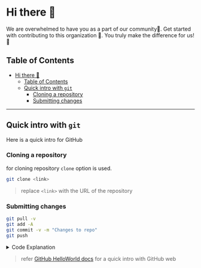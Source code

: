 # Hi there 👋
We are overwhelmed to have you as a part of our community💫. Get started with contributing to this organization 🎉. You truly make the difference for us!🚀

## Table of Contents
- [Hi there 👋](#hi-there-)
  - [Table of Contents](#table-of-contents)
  - [Quick intro with `git`](#quick-intro-with-git)
    - [Cloning a repository](#cloning-a-repository)
    - [Submitting changes](#submitting-changes)

<hr/>

## Quick intro with `git`
Here is a quick intro for GitHub

### Cloning a repository
for cloning repository `clone` option is used.
```bash
git clone <link>
```

> replace `<link>` with the URL of the repository

### Submitting changes

```bash
git pull -v
git add -A
git commit -v -m "Changes to repo"
git push
```

<details>
    <summary> Code Explanation </summary>

Here is a quick explanation of the above commands

```bash
git pull -v
```

this option will `pull` the latest changes from the server and merge them with your local changes.

and option `-v` is optional and it will show you the changes that are being pulled.

```bash
git add -A
```

`add` option will add all the changes to the staging area and option `-A` is set to add all the changes.

```bash
git commit -v -m "Changes to repo"
```

`commit` option will commit the changes to the local repository and option `-v` is optional and it will show you the changes that are being committed.

and option `-m` is used to add a message to the commit.

> messages are important to a commit cause it explains what changes are being made.

```bash
git push
```

`push` option will push the changes to the GitHub server.

</details>

> refer [GitHub HelloWorld docs](https://docs.github.com/en/get-started/quickstart/hello-world) for a quick intro with GitHub web
